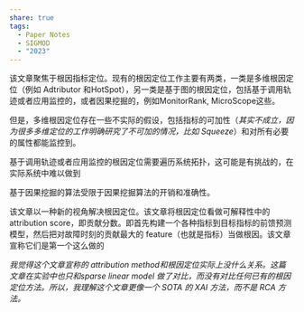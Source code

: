 ```yaml
---
share: true
tags:
  - Paper Notes
  - SIGMOD
  - "2023"
---
```



该文章聚焦于根因指标定位。现有的根因定位工作主要有两类，一类是多维根因定位（例如 Adtributor 和HotSpot），另一类是基于图的根因定位，包括基于调用轨迹或者应用监控的，或者因果挖掘的，例如MonitorRank, MicroScope这些。

但是，多维根因定位存在一些不实际的假设，包括指标的可加性（*其实不成立，因为很多多维定位的工作明确研究了不可加的情况，比如 Squeeze*）和对所有必要的属性都能监控到。

基于调用轨迹或者应用监控的根因定位需要遍历系统拓扑，这可能是有挑战的，在实际系统中难以做到

基于因果挖掘的算法受限于因果挖掘算法的开销和准确性。

该文章以一种新的视角解决根因定位。该文章将根因定位看做可解释性中的attribution score，即贡献分数。即首先构建一个各种指标到目标指标的前馈预测模型，然后把对故障时刻的贡献最大的 feature（也就是指标）当做根因。该文章宣称它们是第一个这么做的

*我觉得这个文章宣称的 attribution method和根因定位实际上没什么关系。这篇文章在实验中也只和sparse linear model 做了对比，而没有对比任何已有的根因定位方法。所以，我理解这个文章更像一个 SOTA 的 XAI 方法，而不是 RCA 方法。*